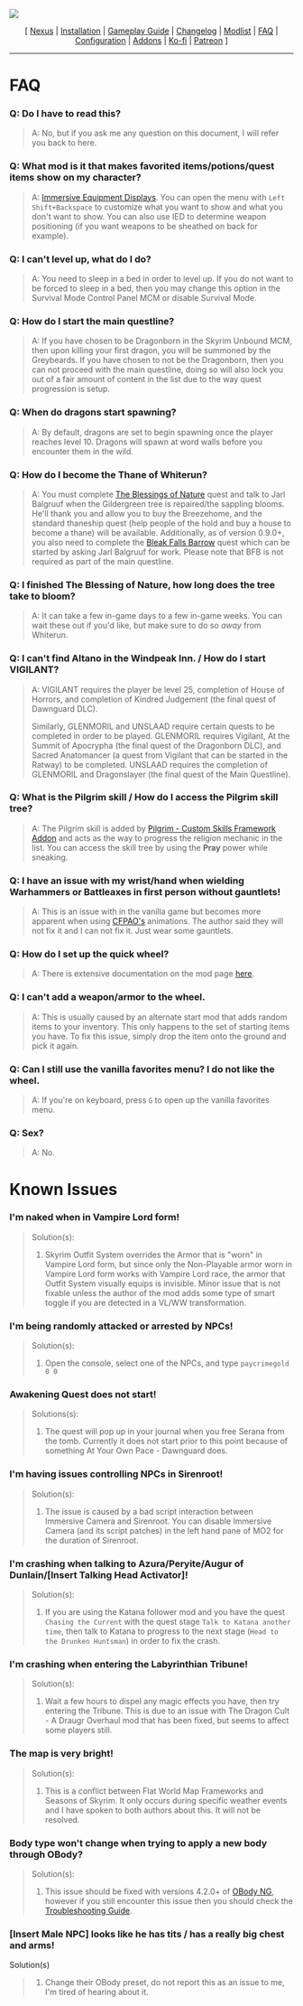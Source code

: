 ![](https://raw.githubusercontent.com/Oghma-Infinium/Fahluaan/main/images/Banner.webp)

<p align="center">
  [ <a href="https://www.nexusmods.com/skyrimspecialedition/mods/87820">Nexus</a> |
  <a href="https://github.com/Oghma-Infinium/Fahluaan/blob/main/README.md">Installation</a> |
  <a href="https://github.com/Oghma-Infinium/Fahluaan/blob/main/GAMEPLAY.md">Gameplay Guide</a> |
  <a href="https://github.com/Oghma-Infinium/Fahluaan/blob/main/CHANGELOG.md">Changelog</a> |
  <a href="https://loadorderlibrary.com/lists/fahluaan">Modlist</a> |
  <a href="https://github.com/Oghma-Infinium/Fahluaan/blob/main/Documentation/FAQ.md">FAQ</a> |
  <a href="https://github.com/Oghma-Infinium/Fahluaan/blob/main/Documentation/CONFIG.md">Configuration</a> |
  <a href="https://github.com/Oghma-Infinium/Fahluaan/blob/main/ADDONS.md">Addons</a> |
  <a href="https://ko-fi.com/aljoxo">Ko-fi</a> | 
  <a href="https://www.patreon.com/aljoxo">Patreon</a> ]
</p>

---

# FAQ

### Q: Do I have to read this?
> A: No, but if you ask me any question on this document, I will refer you back to here.

### Q: What mod is it that makes favorited items/potions/quest items show on my character?
> A: [Immersive Equipment Displays](https://www.nexusmods.com/skyrimspecialedition/mods/62001). You can open the menu with `Left Shift+Backspace` to customize what you want to show and what you don't want to show. You can also use IED to determine weapon positioning (if you want weapons to be sheathed on back for example).

### Q: I can't level up, what do I do?  
> A: You need to sleep in a bed in order to level up. If you do not want to be forced to sleep in a bed, then you may change this option in the Survival Mode Control Panel MCM or disable Survival Mode.

### Q: How do I start the main questline?  
> A: If you have chosen to be Dragonborn in the Skyrim Unbound MCM, then upon killing your first dragon, you will be summoned by the Greybeards. If you have chosen to not be the Dragonborn, then you can not proceed with the main questline, doing so will also lock you out of a fair amount of content in the list due to the way quest progression is setup.

### Q: When do dragons start spawning?  
> A: By default, dragons are set to begin spawning once the player reaches level 10. Dragons will spawn at word walls before you encounter them in the wild.

### Q: How do I become the Thane of Whiterun?   
> A: You must complete [The Blessings of Nature](https://en.uesp.net/wiki/Skyrim:The_Blessings_of_Nature) quest and talk to Jarl Balgruuf when the Gildergreen tree is repaired/the sappling blooms. He'll thank you and allow you to buy the Breezehome, and the standard thaneship quest (help people of the hold and buy a house to become a thane) will be available. Additionally, as of version 0.9.0+, you also need to complete the [Bleak Falls Barrow](https://en.uesp.net/wiki/Skyrim:Bleak_Falls_Barrow_(quest)) quest which can be started by asking Jarl Balgruuf for work. Please note that BFB is not required as part of the main questline.

### Q: I finished The Blessing of Nature, how long does the tree take to bloom?
> A: It can take a few in-game days to a few in-game weeks. You can wait these out if you'd like, but make sure to do so *away* from Whiterun.

### Q: I can't find Altano in the Windpeak Inn. / How do I start VIGILANT?  
> A: VIGILANT requires the player be level 25, completion of House of Horrors, and completion of Kindred Judgement (the final quest of Dawnguard DLC).
>
> Similarly, GLENMORIL and UNSLAAD require certain quests to be completed in order to be played. GLENMORIL requires Vigilant, At the Summit of Apocrypha (the final quest of the Dragonborn DLC), and Sacred Anatomancer (a quest from Vigilant that can be started in the Ratway) to be completed. UNSLAAD requires the completion of GLENMORIL and Dragonslayer (the final quest of the Main Questline).

### Q: What is the Pilgrim skill / How do I access the Pilgrim skill tree?
> A: The Pilgrim skill is added by [Pilgrim - Custom Skills Framework Addon](https://www.nexusmods.com/skyrimspecialedition/mods/93913) and acts as the way to progress the religion mechanic in the list. You can access the skill tree by using the **Pray** power while sneaking.

### Q: I have an issue with my wrist/hand when wielding Warhammers or Battleaxes in first person without gauntlets!
> A: This is an issue with in the vanilla game but becomes more apparent when using [CFPAO's](https://www.nexusmods.com/skyrimspecialedition/mods/87169) animations. The author said they will not fix it and I can not fix it. Just wear some gauntlets.

### Q: How do I set up the quick wheel?
> A: There is extensive documentation on the mod page [here](https://www.nexusmods.com/skyrimspecialedition/mods/97345).

### Q: I can't add a weapon/armor to the wheel.
> A: This is usually caused by an alternate start mod that adds random items to your inventory. This only happens to the set of starting items you have. To fix this issue, simply drop the item onto the ground and pick it again.

### Q: Can I still use the vanilla favorites menu? I do not like the wheel.
> A: If you're on keyboard, press `G` to open up the vanilla favorites menu.

### Q: Sex?
> A: No.

# Known Issues

### I'm naked when in Vampire Lord form!
> Solution(s):
>  1. Skyrim Outfit System overrides the Armor that is "worn" in Vampire Lord form, but since only the Non-Playable armor worn in Vampire Lord form works with Vampire Lord race, the armor that Outfit System visually equips is invisible. Minor issue that is not fixable unless the author of the mod adds some type of smart toggle if you are detected in a VL/WW transformation.

### I'm being randomly attacked or arrested by NPCs!
> Solution(s):
> 1. Open the console, select one of the NPCs, and type `paycrimegold 0 0`

### Awakening Quest does not start!
> Solutions(s):
>  1. The quest will pop up in your journal when you free Serana from the tomb. Currently it does not start prior to this point because of something At Your Own Pace - Dawnguard does. 

### I'm having issues controlling NPCs in Sirenroot!
> Solution(s):
> 1. The issue is caused by a bad script interaction between Immersive Camera and Sirenroot. You can disable Immersive Camera (and its script patches) in the left hand pane of MO2 for the duration of Sirenroot.

### I'm crashing when talking to Azura/Peryite/Augur of Dunlain/[Insert Talking Head Activator]!
> Solution(s):
> 1. If you are using the Katana follower mod and you have the quest `Chasing the Current` with the quest stage `Talk to Katana another time`, then talk to Katana to progress to the next stage (`Head to the Drunken Huntsman`) in order to fix the crash.

### I'm crashing when entering the Labyrinthian Tribune!
> Solution(s):
> 1. Wait a few hours to dispel any magic effects you have, then try entering the Tribune. This is due to an issue with The Dragon Cult - A Draugr Overhaul mod that has been fixed, but seems to affect some players still.

### The map is very bright!
> Solution(s):
> 1. This is a conflict between Flat World Map Frameworks and Seasons of Skyrim. It only occurs during specific weather events and I have spoken to both authors about this. It will not be resolved.

### Body type won't change when trying to apply a new body through OBody?
> Solution(s):
> 1. This issue should be fixed with versions 4.2.0+ of [OBody NG](https://www.nexusmods.com/skyrimspecialedition/mods/77016), however if you still encounter this issue then you should check the [Troubleshooting Guide](https://www.nexusmods.com/skyrimspecialedition/articles/4868).

### [Insert Male NPC] looks like he has tits / has a really big chest and arms!
Solution(s)
> 1. Change their OBody preset, do not report this as an issue to me, I'm tired of hearing about it.